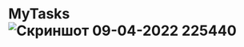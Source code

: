 # MyTasks![Скриншот 09-04-2022 225440](https://user-images.githubusercontent.com/96263634/162589701-24d791ef-c900-49b6-bb19-78cef8b4dbb2.jpg)

